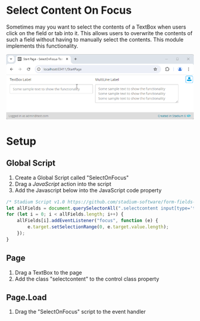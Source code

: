 # Select Content On Focus

Sometimes may you want to select the contents of a TextBox when users click on the field or tab into it. This allows users to overwrite the contents of such a field without having to manually select the contents. This module implements this functionality. 

![](images/SampleAppView.gif)

# Setup

## Global Script
1. Create a Global Script called "SelectOnFocus"
2. Drag a *JavaScript* action into the script
3. Add the Javascript below into the JavaScript code property
```javascript
/* Stadium Script v1.0 https://github.com/stadium-software/form-fields-content-select */
let allFields = document.querySelectorAll(".selectcontent input[type='text'], .selectcontent textarea");
for (let i = 0; i < allFields.length; i++) {
    allFields[i].addEventListener("focus", function (e) {
        e.target.setSelectionRange(0, e.target.value.length);
    });
}
```

## Page
1. Drag a TextBox to the page
2. Add the class "selectcontent" to the control class property

## Page.Load
1. Drag the "SelectOnFocus" script to the event handler